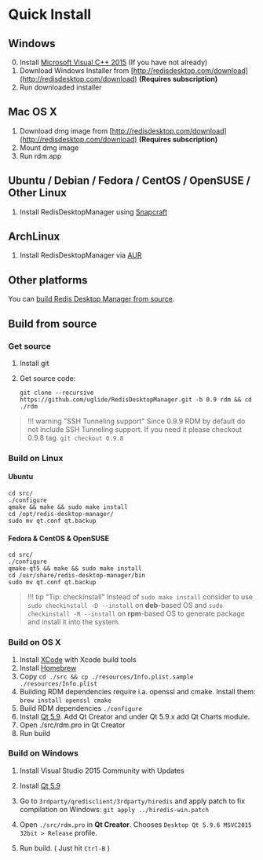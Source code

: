 # Quick Install

## Windows

0. Install [Microsoft Visual C++ 2015](https://download.microsoft.com/download/9/3/F/93FCF1E7-E6A4-478B-96E7-D4B285925B00/vc_redist.x86.exe)  (If you have not already)
1. Download Windows Installer from [http://redisdesktop.com/download](http://redisdesktop.com/download) **(Requires subscription)**
2. Run downloaded installer

## Mac OS X

1. Download dmg image from [http://redisdesktop.com/download](http://redisdesktop.com/download) **(Requires subscription)**
2. Mount dmg image
3. Run rdm.app

## Ubuntu / Debian / Fedora / CentOS / OpenSUSE / Other Linux

1. Install RedisDesktopManager using [Snapcraft](https://snapcraft.io/redis-desktop-manager)

## ArchLinux

1. Install RedisDesktopManager via [AUR](https://aur.archlinux.org/packages/redis-desktop-manager/)

## Other platforms

You can [build Redis Desktop Manager from source](install.md#build-from-source).

## Build from source

### Get source

1. Install git
2. Get source code:

    ```
    git clone --recursive https://github.com/uglide/RedisDesktopManager.git -b 0.9 rdm && cd ./rdm
    ```

> !!! warning "SSH Tunneling support"
    Since 0.9.9 RDM by default do not include SSH Tunneling support. If you need it please checkout 0.9.8 tag.
    `git checkout 0.9.8`

### Build on Linux

#### Ubuntu

```
cd src/
./configure
qmake && make && sudo make install
cd /opt/redis-desktop-manager/
sudo mv qt.conf qt.backup
```

#### Fedora & CentOS & OpenSUSE

```
cd src/
./configure
qmake-qt5 && make && sudo make install
cd /usr/share/redis-desktop-manager/bin
sudo mv qt.conf qt.backup
```

> !!! tip "Tip: checkinstall"
    Instead of `sudo make install` consider to use `sudo checkinstall -D --install` on **deb**-based OS and `sudo checkinstall -R --install` on **rpm**-based OS to generate package and install it into the system.

### Build on OS X

1. Install [XCode](https://developer.apple.com/xcode/) with Xcode build tools
2. Install [Homebrew](http://brew.sh/)
3. Copy `cd ./src && cp ./resources/Info.plist.sample ./resources/Info.plist`
4. Building RDM dependencies require i.a. openssl and cmake. Install them: `brew install openssl cmake`
5. Build RDM dependencies `./configure`
6. Install [Qt 5.9](http://www.qt.io/download-open-source/#section-2). Add Qt Creator and under Qt 5.9.x add Qt Charts module.
7. Open ./src/rdm.pro in Qt Creator
8. Run build

### Build on Windows

1. Install Visual Studio 2015 Community with Updates

2. Install [Qt 5.9](https://www.qt.io/download)

3. Go to `3rdparty/qredisclient/3rdparty/hiredis` and apply patch to fix compilation on Windows:
`git apply ../hiredis-win.patch`

4. Open `./src/rdm.pro` in **Qt Creator**.  Chooses `Desktop Qt 5.9.6 MSVC2015 32bit > Release` profile.

5. Run build. ( Just hit `Ctrl-B` )
